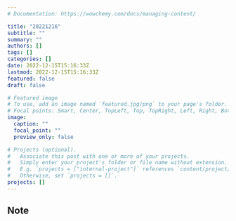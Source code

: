 ```yaml
---
# Documentation: https://wowchemy.com/docs/managing-content/

title: "20221216"
subtitle: ""
summary: ""
authors: []
tags: []
categories: []
date: 2022-12-15T15:16:33Z
lastmod: 2022-12-15T15:16:33Z
featured: false
draft: false

# Featured image
# To use, add an image named `featured.jpg/png` to your page's folder.
# Focal points: Smart, Center, TopLeft, Top, TopRight, Left, Right, BottomLeft, Bottom, BottomRight.
image:
  caption: ""
  focal_point: ""
  preview_only: false

# Projects (optional).
#   Associate this post with one or more of your projects.
#   Simply enter your project's folder or file name without extension.
#   E.g. `projects = ["internal-project"]` references `content/project/deep-learning/index.md`.
#   Otherwise, set `projects = []`.
projects: []
---
```


## Note

